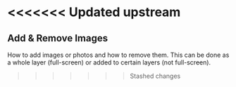 <<<<<<< Updated upstream
=======
## __Add & Remove Images__ ##

How to add images or photos and how to remove them. This can be done as a whole layer (full-screen) or added to certain layers (not full-screen).
>>>>>>> Stashed changes
